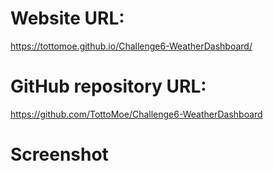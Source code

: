 # Website URL:

https://tottomoe.github.io/Challenge6-WeatherDashboard/

# GitHub repository URL:

https://github.com/TottoMoe/Challenge6-WeatherDashboard


# Screenshot

